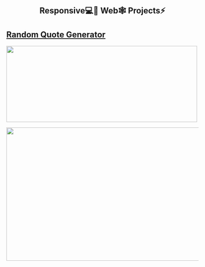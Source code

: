 <h2 align="center">
	Responsive💻📱 Web🕸 Projects⚡
</h2>

## [Random Quote Generator](https://codepen.io/abhiram_reddy/full/MWwbQMV)
<a href="https://codepen.io/abhiram_reddy/full/MWwbQMV" target="_blank"><img src="https://github.com/abhiramready/Responsive-Web/blob/master/images/quote.PNG" height="200" width="500"></a>

<a href="https://abhiramready.github.io/Responsive-Web/404-not-found-master/index.html" target="_blank"><img src="https://github.com/abhiramready/Responsive-Web/blob/master/images/404.PNG" height="350" width="600"></a>
